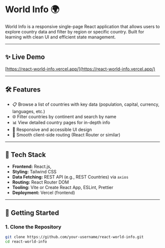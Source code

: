 # World Info 🌍

World Info is a responsive single-page React application that allows users to explore country data and filter by region or specific country. Built for learning with clean UI and efficient state management.

---

## ✨ Live Demo  
[https://react-world-info.vercel.app/](https://react-world-info.vercel.app/)

---

## 🛠️ Features

- 📋 Browse a list of countries with key data (population, capital, currency, languages, etc.)
- 🌐 Filter countries by continent and search by name
- 📊 View detailed country pages for in-depth info
- 🎨 Responsive and accessible UI design
- 🔄 Smooth client-side routing (React Router or similar)

---

## 🧰 Tech Stack

- **Frontend:** React.js,
- **Styling:** Tailwind CSS
- **Data Fetching:** REST API (e.g., REST Countries) via `axios`
- **Routing:** React Router DOM
- **Tooling:** Vite or Create React App, ESLint, Prettier
- **Deployment:** Vercel (frontend)

---

## 🚀 Getting Started

### 1. Clone the Repository
```bash
git clone https://github.com/your-username/react-world-info.git
cd react-world-info
